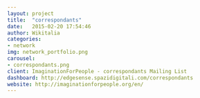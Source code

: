 ```yaml
---
layout: project
title:  "correspondants"
date:   2015-02-20 17:54:46
author: Wikitalia
categories:
- network
img: network_portfolio.png
carousel:
- correspondants.png
client: ImaginationForPeople - correspondants Mailing List
dashboard: http://edgesense.spazidigitali.com/correspondants
website: http://imaginationforpeople.org/en/
---
```

